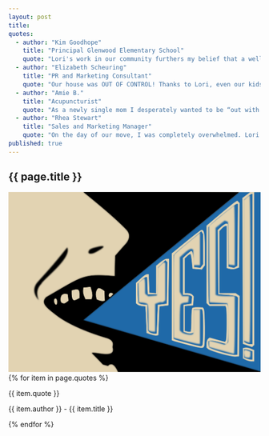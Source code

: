```yaml
---
layout: post
title:
quotes:
  - author: "Kim Goodhope"
    title: "Principal Glenwood Elementary School"
    quote: "Lori's work in our community furthers my belief that a well organized home is directly linked to kids doing well in class."
  - author: "Elizabeth Scheuring"
    title: "PR and Marketing Consultant"
    quote: "Our house was OUT OF CONTROL! Thanks to Lori, even our kids' rooms are tidy and easy to keep organized."
  - author: "Amie B."
    title: "Acupuncturist"
    quote: "As a newly single mom I desperately wanted to be “out with the old”. Thanks to Get It Together, a huge weight has been lifted and it’s “on with new” beginnings."
  - author: "Rhea Stewart"
    title: "Sales and Marketing Manager"
    quote: "On the day of our move, I was completely overwhelmed. Lori was able to navigate the entire "moving experience" calmly, efficently, and most important, effectively."
published: true
---
```


<section id="testamonials" class="testamonials content-section text-center">
  <div class="container-fluid">
    <div class="row">
      <div class="col-md-12">
          <h2>{{ page.title }}</h2>
      </div>
    </div>
      <div class="art row">
        <img src="../img/testamonials-yes.svg" class="img-responsive" alt="Responsive image">
        <span class="quotes">
        {% for item in page.quotes %}
          <p class="quote">{{ item.quote }}</p><p class="author">{{ item.author }} - {{ item.title }}</p>
        {% endfor %}
        </span>
      </div>
      <div class="row">
          <div class="col-sm-10 col-sm-offset-1 text-center">
              <a href="#about" class="btn btn-circle page-scroll">
                <i class="fa fa-angle-double-down animated"></i>
              </a>
          </div>
      </div>
  </div>
</section>
